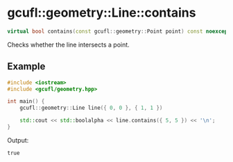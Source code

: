 # gcufl::geometry::Line::contains
```cpp
virtual bool contains(const gcufl::geometry::Point point) const noexcept;
```
Checks whether the line intersects a point.
## Example
```cpp
#include <iostream>
#include <gcufl/geometry.hpp>

int main() {
	gcufl::geometry::Line line({ 0, 0 }, { 1, 1 })

	std::cout << std::boolalpha << line.contains({ 5, 5 }) << '\n';
}
```
Output:
```
true
```

